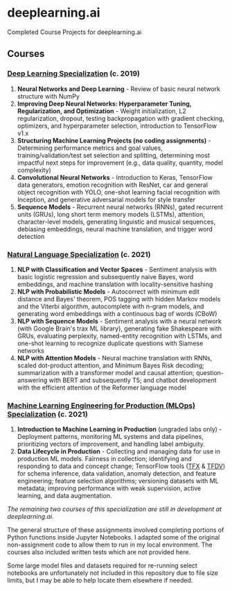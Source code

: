# deeplearning.ai
Completed Course Projects for deeplearning.ai

## Courses
### [Deep Learning Specialization](https://www.deeplearning.ai/program/deep-learning-specialization/) (c. 2019)
1. **Neural Networks and Deep Learning** - Review of basic neural network structure with NumPy
2. **Improving Deep Neural Networks: Hyperparameter Tuning, Regularization, and Optimization** - Weight initialization, L2 regularization, dropout, testing backpropagation with gradient checking, optimizers, and hyperparameter selection, introduction to TensorFlow v1.x
3. **Structuring Machine Learning Projects (no coding assignments)** - Determining performance metrics and goal values, training/validation/test set selection and splitting, determining most impactful next steps for improvement (e.g., data quality, quantity, model complexity)
4. **Convolutional Neural Networks** - Introduction to Keras, TensorFlow data generators, emotion recognition with ResNet, car and general object recognition with YOLO, one-shot learning facial recognition with Inception, and generative adversarial models for style transfer
5. **Sequence Models** - Recurrent neural networks (RNNs), gated recurrent units (GRUs), long short term memory models (LSTMs), attention, character-level models, generating linguistic and musical sequences, debiasing embeddings, neural machine translation, and trigger word detection

### [Natural Language Specialization](https://www.deeplearning.ai/program/natural-language-processing-specialization/) (c. 2021)
1. **NLP with Classification and Vector Spaces** - Sentiment analysis with basic logistic regression and subsequently naive Bayes, word embeddings, and machine translation with locality-sensitive hashing
2. **NLP with Probabilistic Models** - Autocorrect with minimum edit distance and Bayes' theorem, POS tagging with hidden Markov models and the Viterbi algorithm, autocomplete with n-gram models, and generating word embeddings with a continuous bag of words (CBoW)
3. **NLP with Sequence Models** - Sentiment analysis with a neural network (with Google Brain's trax ML library), generating fake Shakespeare with GRUs, evaluating perplexity, named-entity recognition with LSTMs, and one-shot learning to recognize duplicate questions with Siamese networks
4. **NLP with Attention Models** - Neural machine translation with RNNs, scaled dot-product attention, and Minimum Bayes Risk decoding; summarization with a transformer model and causal attention; question-answering with BERT and subsequently T5; and chatbot development with the efficient attention of the Reformer language model

### [Machine Learning Engineering for Production (MLOps) Specialization](https://www.deeplearning.ai/program/machine-learning-engineering-for-production-mlops/) (c. 2021)
1. **Introduction to Machine Learning in Production** (ungraded labs only) - Deployment patterns, monitoring ML systems and data pipelines, prioritizing vectors of improvement, and handling label ambiguity.
2. **Data Lifecycle in Production** - Collecting and managing data for use in production ML models. Fairness in collection; identifying and responding to data and concept change; TensorFlow tools ([TFX](https://www.tensorflow.org/tfx) & [TFDV](https://www.tensorflow.org/tfx/data_validation/get_started)) for schema inference, data validation, anomaly detection, and feature engineering; feature selection algorithms; versioning datasets with ML metadata; improving performance with weak supervision, active learning, and data augmentation.

_The remaining two courses of this specialization are still in development at deeplearning.ai._

The general structure of these assignments involved completing portions of Python functions inside Jupyter Notebooks. I adapted some of the original non-assignment code to allow them to run in my local environment. The courses also included written tests which are not provided here.

Some large model files and datasets required for re-running select notebooks are unfortunately not included in this repository due to file size limits, but I may be able to help locate them elsewhere if needed.
